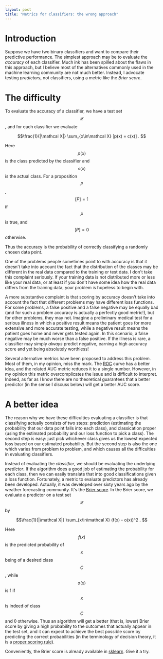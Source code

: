 ```yaml
---
layout: post
title: "Metrics for classifiers: the wrong approach"
---
```


# Introduction

Suppose we have two binary classifiers and want to compare their predictive
performance. The simplest approach may be to evaluate the *accuracy* of each
classifier. Much ink has been spilled about the flaws in this approach, but I
believe most of the alternatives commonly used in the machine learning community
are not much better. Instead, I advocate testing *predictors*, not classifiers,
using a metric like the *Brier score*.

# The difficulty

To evaluate the accuracy of a classifier, we have a test set $$\mathcal X$$, and
for each classifier we evaluate

$$\frac{1}{|\mathcal X|} \sum_{x\in\mathcal X} [p(x) = c(x)] . $$

Here $$p(x)$$ is the class predicted by the classifier and $$c(x)$$ is the
actual class. For a proposition $$P$$, $$[P]=1$$ if $$P$$ is true, and $$[P]=0$$
otherwise.

Thus the accuracy is the probability of correctly classifying a randomly chosen
data point.

One of the problems people sometimes point to with accuracy is that it doesn't
take into account the fact that the distribution of the classes may be different
in the real data compared to the training or test data. I don't take this
complaint seriously. If your training data is not distributed more or less like
your real data, or at least if you don't have some idea how the real data
differs from the training data, your problem is hopeless to begin with.

A more substantive complaint is that scoring by accuracy doesn't take into
account the fact that different problems may have different loss functions. For
some problems, a false positive and a false negative may be equally bad (and for
such a problem accuracy is actually a perfectly good metric!), but for other
problems, they may not. Imagine a preliminary medical test for a serious illness
in which a positive result means the patient goes for more extensive and more
accurate testing, while a negative result means the patient goes home and never
gets tested again. In this scenario, a false negative may be much worse than a
false positive. If the illness is rare, a classifier may simply *always* predict
negative, earning a high accuracy score and yet being absolutely worthless!

Several alternative metrics have been proposed to address this problem. Most of
them, in my opinion, miss the
mark. The [ROC](https://en.wikipedia.org/wiki/Receiver_operating_characteristic)
curve has a better idea, and the related AUC metric reduces it to a single
number. However, in my opinion this metric overcomplicates the issue and is
difficult to interpret. Indeed, as far as I know there are no theoretical
guarantees that a better predictor (in the sense I discuss below) will get a
better AUC score.

# A better idea

The reason why we have these difficulties evaluating a classifier is that
classifying actually consists of two steps: prediction (estimating the
probability that our data point falls into each class), and classication proper
(using the estimated probability and our loss function to pick a class). The
second step is easy: just pick whichever class gives us the lowest expected loss
based on our estimated probability. But the second step is also the one which
varies from problem to problem, and which causes all the difficulties in
evaluating classifiers.

Instead of evaluating the *classifier*, we should be evaluating the underlying
*predictor*. If the algorithm does a good job of estimating the probability for
each class, then we can easily translate that into good classifications given a
loss function. Fortunately, a metric to evaluate predictors has already been
developed. Actually, it was developed over sixty years ago by the weather
forecasting community. It's
the [Brier score](https://en.wikipedia.org/wiki/Brier_score). In the Brier
score, we evaluate a predictor on a test set $$\mathcal X$$ by

$$\frac{1}{|\mathcal X|} \sum_{x\in\mathcal X} (f(x) - o(x))^2 . $$

Here $$f(x)$$ is the predicted probability of $$x$$ being of a desired class
$$C$$, while $$o(x)$$ is 1 if $$x$$ is indeed of class $$C$$ and 0
otherwise. Thus an algorithm will get a better (that is, lower) Brier score by
giving a high probability to the outcomes that actually appear in the test set,
and it can expect to achieve the best possible score by predicting the correct
probabilities (in the terminology of decision theory, it is
a
[proper scoring rule](https://en.wikipedia.org/wiki/Scoring_rule#Proper_scoring_rules)).

Conveniently, the Brier score is already available
in
[sklearn](https://www.google.com/search?client=safari&rls=en&q=sklearn+brier+score&ie=UTF-8&oe=UTF-8). Give
it a try.

